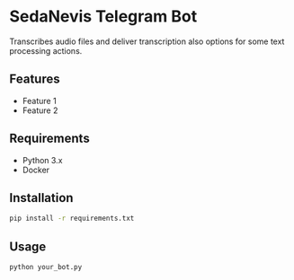 # SedaNevis Telegram Bot

Transcribes audio files and deliver transcription also options for some text processing actions.

## Features
- Feature 1
- Feature 2

## Requirements
- Python 3.x
- Docker

## Installation
```bash
pip install -r requirements.txt
```

## Usage
```bash
python your_bot.py
```
